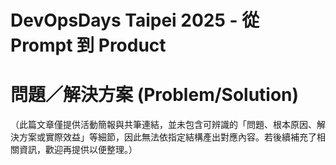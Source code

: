 # DevOpsDays Taipei 2025 - 從 Prompt 到 Product

# 問題／解決方案 (Problem/Solution)

（此篇文章僅提供活動簡報與共筆連結，並未包含可辨識的「問題、根本原因、解決方案或實際效益」等細節，因此無法依指定結構產出對應內容。若後續補充了相關資訊，歡迎再提供以便整理。）
